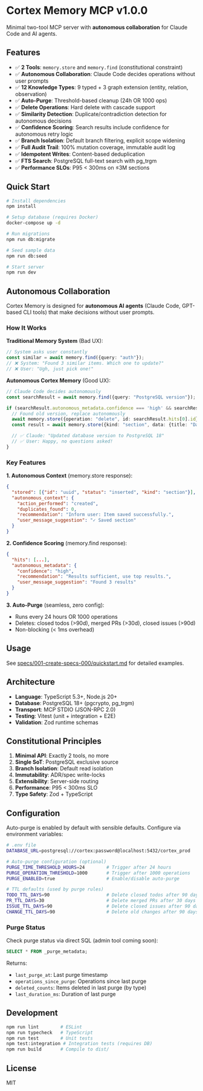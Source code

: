 # Cortex Memory MCP v1.0.0

Minimal two-tool MCP server with **autonomous collaboration** for Claude Code and AI agents.

## Features

- ✅ **2 Tools**: `memory.store` and `memory.find` (constitutional constraint)
- ✅ **Autonomous Collaboration**: Claude Code decides operations without user prompts
- ✅ **12 Knowledge Types**: 9 typed + 3 graph extension (entity, relation, observation)
- ✅ **Auto-Purge**: Threshold-based cleanup (24h OR 1000 ops)
- ✅ **Delete Operations**: Hard delete with cascade support
- ✅ **Similarity Detection**: Duplicate/contradiction detection for autonomous decisions
- ✅ **Confidence Scoring**: Search results include confidence for autonomous retry logic
- ✅ **Branch Isolation**: Default branch filtering, explicit scope widening
- ✅ **Full Audit Trail**: 100% mutation coverage, immutable audit log
- ✅ **Idempotent Writes**: Content-based deduplication
- ✅ **FTS Search**: PostgreSQL full-text search with pg_trgm
- ✅ **Performance SLOs**: P95 < 300ms on ≤3M sections

## Quick Start

```bash
# Install dependencies
npm install

# Setup database (requires Docker)
docker-compose up -d

# Run migrations
npm run db:migrate

# Seed sample data
npm run db:seed

# Start server
npm run dev
```

## Autonomous Collaboration

Cortex Memory is designed for **autonomous AI agents** (Claude Code, GPT-based CLI tools) that make decisions without user prompts.

### How It Works

**Traditional Memory System** (Bad UX):
```typescript
// System asks user constantly
const similar = await memory.find({query: "auth"});
// ❌ System: "Found 3 similar items. Which one to update?"
// ❌ User: "Ugh, just pick one!"
```

**Autonomous Cortex Memory** (Good UX):
```typescript
// Claude Code decides autonomously
const searchResult = await memory.find({query: "PostgreSQL version"});

if (searchResult.autonomous_metadata.confidence === 'high' && searchResult.hits.length > 0) {
  // Found old version, replace autonomously
  await memory.store({operation: "delete", id: searchResult.hits[0].id});
  const result = await memory.store({kind: "section", data: {title: "Database", body_md: "PostgreSQL 18"}});

  // ✅ Claude: "Updated database version to PostgreSQL 18"
  // ✅ User: Happy, no questions asked!
}
```

### Key Features

**1. Autonomous Context** (memory.store response):
```json
{
  "stored": [{"id": "uuid", "status": "inserted", "kind": "section"}],
  "autonomous_context": {
    "action_performed": "created",
    "duplicates_found": 0,
    "recommendation": "Inform user: Item saved successfully.",
    "user_message_suggestion": "✓ Saved section"
  }
}
```

**2. Confidence Scoring** (memory.find response):
```json
{
  "hits": [...],
  "autonomous_metadata": {
    "confidence": "high",
    "recommendation": "Results sufficient, use top results.",
    "user_message_suggestion": "Found 3 results"
  }
}
```

**3. Auto-Purge** (seamless, zero config):
- Runs every 24 hours OR 1000 operations
- Deletes: closed todos (>90d), merged PRs (>30d), closed issues (>90d)
- Non-blocking (< 1ms overhead)

## Usage

See [specs/001-create-specs-000/quickstart.md](./specs/001-create-specs-000/quickstart.md) for detailed examples.

## Architecture

- **Language**: TypeScript 5.3+, Node.js 20+
- **Database**: PostgreSQL 18+ (pgcrypto, pg_trgm)
- **Transport**: MCP STDIO (JSON-RPC 2.0)
- **Testing**: Vitest (unit + integration + E2E)
- **Validation**: Zod runtime schemas

## Constitutional Principles

1. **Minimal API**: Exactly 2 tools, no more
2. **Single SoT**: PostgreSQL exclusive source
3. **Branch Isolation**: Default read isolation
4. **Immutability**: ADR/spec write-locks
5. **Extensibility**: Server-side routing
6. **Performance**: P95 < 300ms SLO
7. **Type Safety**: Zod + TypeScript

## Configuration

Auto-purge is enabled by default with sensible defaults. Configure via environment variables:

```bash
# .env file
DATABASE_URL=postgresql://cortex:password@localhost:5432/cortex_prod

# Auto-purge configuration (optional)
PURGE_TIME_THRESHOLD_HOURS=24        # Trigger after 24 hours
PURGE_OPERATION_THRESHOLD=1000       # Trigger after 1000 operations
PURGE_ENABLED=true                   # Enable/disable auto-purge

# TTL defaults (used by purge rules)
TODO_TTL_DAYS=90                     # Delete closed todos after 90 days
PR_TTL_DAYS=30                       # Delete merged PRs after 30 days
ISSUE_TTL_DAYS=90                    # Delete closed issues after 90 days
CHANGE_TTL_DAYS=90                   # Delete old changes after 90 days
```

### Purge Status

Check purge status via direct SQL (admin tool coming soon):

```sql
SELECT * FROM _purge_metadata;
```

Returns:
- `last_purge_at`: Last purge timestamp
- `operations_since_purge`: Operations since last purge
- `deleted_counts`: Items deleted in last purge (by type)
- `last_duration_ms`: Duration of last purge

## Development

```bash
npm run lint        # ESLint
npm run typecheck   # TypeScript
npm run test        # Unit tests
npm test:integration # Integration tests (requires DB)
npm run build       # Compile to dist/
```

## License

MIT
